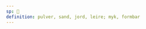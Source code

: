 ```yaml
---
sp: 󱤜
definition: pulver, sand, jord, leire; myk, formbar
---
```

<!-- ko is semo-solids, things that can be shaped into something else. it can also describe stuff like sand. and it can describe soft things, like my pillow! it's part of the "kiwen-ko-telo-kon" range, that covers several states of matter; solidity, semi-solidity, liquid, gaseous. -->